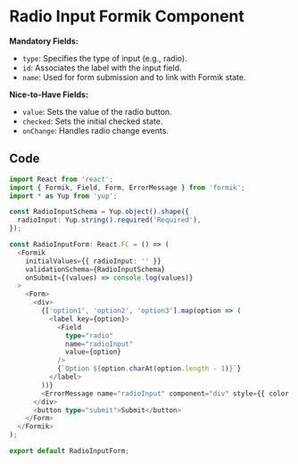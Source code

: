 # Radio Input Formik Component

**Mandatory Fields:**
- `type`: Specifies the type of input (e.g., radio).
- `id`: Associates the label with the input field.
- `name`: Used for form submission and to link with Formik state.

**Nice-to-Have Fields:**
- `value`: Sets the value of the radio button.
- `checked`: Sets the initial checked state.
- `onChange`: Handles radio change events.

## Code

```typescript
import React from 'react';
import { Formik, Field, Form, ErrorMessage } from 'formik';
import * as Yup from 'yup';

const RadioInputSchema = Yup.object().shape({
  radioInput: Yup.string().required('Required'),
});

const RadioInputForm: React.FC = () => (
  <Formik
    initialValues={{ radioInput: '' }}
    validationSchema={RadioInputSchema}
    onSubmit={(values) => console.log(values)}
  >
    <Form>
      <div>
        {['option1', 'option2', 'option3'].map(option => (
          <label key={option}>
            <Field
              type="radio"
              name="radioInput"
              value={option}
            />
            {`Option ${option.charAt(option.length - 1)}`}
          </label>
        ))}
        <ErrorMessage name="radioInput" component="div" style={{ color: 'red' }} />
      </div>
      <button type="submit">Submit</button>
    </Form>
  </Formik>
);

export default RadioInputForm;